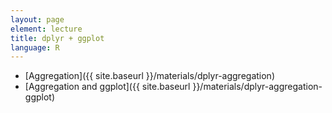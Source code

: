 ```yaml
---
layout: page
element: lecture
title: dplyr + ggplot
language: R
---
```


* [Aggregation]({{ site.baseurl }}/materials/dplyr-aggregation)
* [Aggregation and ggplot]({{ site.baseurl }}/materials/dplyr-aggregation-ggplot)
